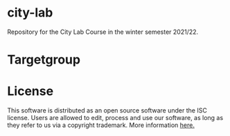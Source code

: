 # city-lab
Repository for the City Lab Course in the winter semester 2021/22. 



# Targetgroup


# License
This software is distributed as an open source software under the ISC license. Users are allowed to edit, process and use our software,
as long as they refer to us via a copyright trademark.
More information [here.](https://opensource.org/licenses/ISC)
